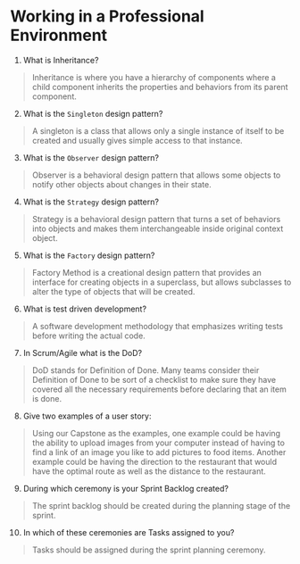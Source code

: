 # Working in a Professional Environment
01. What is Inheritance?

> Inheritance is where you have a hierarchy of components where a child component inherits the properties and behaviors from its parent component.

02. What is the `Singleton` design pattern?

> A singleton is a class that allows only a single instance of itself to be created and usually gives simple access to that instance.

03. What is the `Observer` design pattern?

> Observer is a behavioral design pattern that allows some objects to notify other objects about changes in their state.

04. What is the `Strategy` design pattern?

> Strategy is a behavioral design pattern that turns a set of behaviors into objects and makes them interchangeable inside original context object.

05. What is the `Factory` design pattern?

> Factory Method is a creational design pattern that provides an interface for creating objects in a superclass, but allows subclasses to alter the type of objects that will be created.

06. What is test driven development?

> A software development methodology that emphasizes writing tests before writing the actual code.

07. In Scrum/Agile what is the DoD?

> DoD stands for Definition of Done. Many teams consider their Definition of Done to be sort of a checklist to make sure they have covered all the necessary requirements before declaring that an item is done.

08. Give two examples of a user story:

> Using our Capstone as the examples, one example could be having the ability to upload images from your computer instead of having to find a link of an image you like to add pictures to food items. Another example could be having the direction to the restaurant that would have the optimal route as well as the distance to the restaurant. 

09. During which ceremony is your Sprint Backlog created?

> The sprint backlog should be created during the planning stage of the sprint.

10. In which of these ceremonies are Tasks assigned to you?

> Tasks should be assigned during the sprint planning ceremony.
